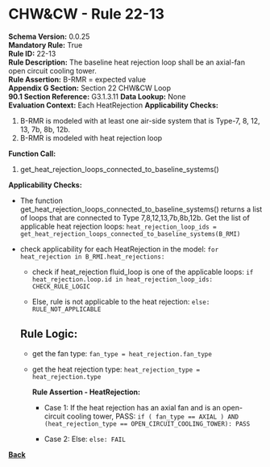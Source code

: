 
# CHW&CW - Rule 22-13  

**Schema Version:** 0.0.25    
**Mandatory Rule:** True  
**Rule ID:** 22-13  
**Rule Description:** The baseline heat rejection loop shall be an axial-fan open circuit cooling tower.  
**Rule Assertion:** B-RMR = expected value  
**Appendix G Section:** Section 22 CHW&CW Loop  
**90.1 Section Reference:** G3.1.3.11
**Data Lookup:** None  
**Evaluation Context:** Each HeatRejection 
**Applicability Checks:**  

1. B-RMR is modeled with at least one air-side system that is Type-7, 8, 12, 13, 7b, 8b, 12b.
2. B-RMR is modeled with heat rejection loop

**Function Call:**  

1. get_heat_rejection_loops_connected_to_baseline_systems()

**Applicability Checks:**  

- The function get_heat_rejection_loops_connected_to_baseline_systems() returns a list of loops that are connected to Type 7,8,12,13,7b,8b,12b.  Get the list of applicable heat rejection loops: `heat_rejection_loop_ids = get_heat_rejection_loops_connected_to_baseline_systems(B_RMI)`

- check applicability for each HeatRejection in the model: `for heat_rejection in B_RMI.heat_rejections:`

  - check if heat_rejection fluid_loop is one of the applicable loops: `if heat_rejection.loop.id in heat_rejection_loop_ids: CHECK_RULE_LOGIC`

  - Else, rule is not applicable to the heat rejection: `else: RULE_NOT_APPLICABLE`

  ## Rule Logic:  

  - get the fan type: `fan_type = heat_rejection.fan_type`
  - get the heat rejection type: `heat_rejection_type = heat_rejection.type`

    **Rule Assertion - HeatRejection:**

    - Case 1: If the heat rejection has an axial fan and is an open-circuit cooling tower, PASS: `if ( fan_type == AXIAL ) AND (heat_rejection_type == OPEN_CIRCUIT_COOLING_TOWER): PASS`

    - Case 2: Else: `else: FAIL`

**[Back](../_toc.md)**
